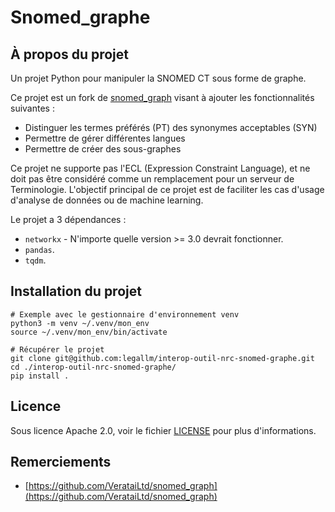 # Snomed_graphe

## À propos du projet 
Un projet Python pour manipuler la SNOMED CT sous forme de graphe.

Ce projet est un fork de [snomed_graph](https://github.com/VerataiLtd/snomed_graph) visant à ajouter les fonctionnalités suivantes :
- Distinguer les termes préférés (PT) des synonymes acceptables (SYN)
- Permettre de gérer différentes langues
- Permettre de créer des sous-graphes

Ce projet ne supporte pas l'ECL (Expression Constraint Language), et ne doit pas être considéré comme un remplacement pour un serveur de Terminologie. L'objectif principal de ce projet est de faciliter les cas d'usage d'analyse de données ou de machine learning.

Le projet a 3 dépendances : 
- `networkx` - N'importe quelle version >= 3.0 devrait fonctionner.
- `pandas`.
- `tqdm`.

## Installation du projet
```shell
# Exemple avec le gestionnaire d'environnement venv
python3 -m venv ~/.venv/mon_env
source ~/.venv/mon_env/bin/activate

# Récupérer le projet
git clone git@github.com:legallm/interop-outil-nrc-snomed-graphe.git
cd ./interop-outil-nrc-snomed-graphe/
pip install .
```

## Licence
Sous licence Apache 2.0, voir le fichier [LICENSE](https://github.com/ansforge/interop-outil-nrc-import-batch-ftcg/blob/master/LICENSE.md) pour plus d'informations.

## Remerciements
- [https://github.com/VerataiLtd/snomed_graph](https://github.com/VerataiLtd/snomed_graph)